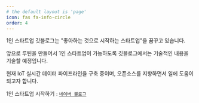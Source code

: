 ```yaml
---
# the default layout is 'page'
icon: fas fa-info-circle
order: 4
---
```


1인 스타트업 깃블로그는 "좋아하는 것으로 시작하는 스타트업"을 꿈꾸고 있습니다.

앞으로 루틴을 만들어서 1인 스타트업이 가능하도록 깃블로그에서는 기술적인 내용을 기술할 예정입니다.

현재 IoT 실시간 데이터 파이프라인을 구축 중이며, 오픈소스를 지향하면서 일에 도움이 되고자 합니다.

1인 스타트업 시작하기 : [`네이버 블로그`](https://blog.naver.com/one-person-startup)